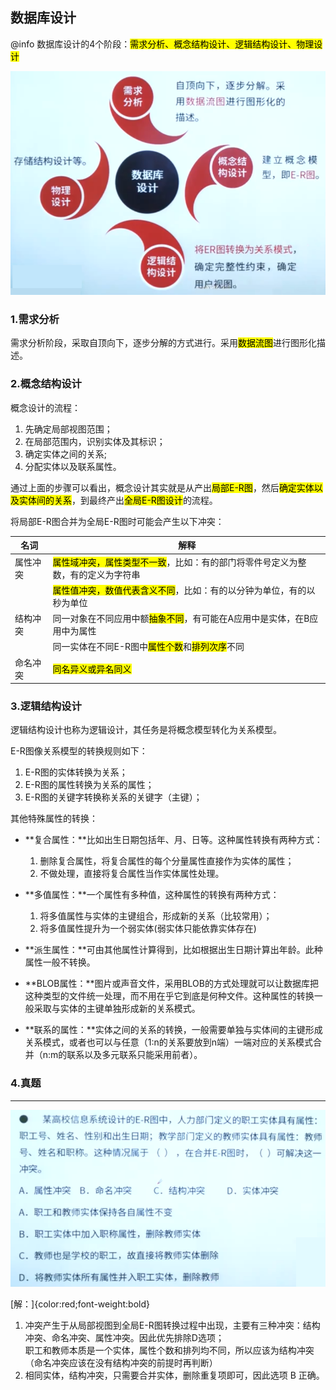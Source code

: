 ## 数据库设计

@info 数据库设计的4个阶段：<mark>需求分析、概念结构设计、逻辑结构设计、物理设计</mark>

<img src="/assets/imgs/architect/database/数据库设计.png">

### 1.需求分析

需求分析阶段，采取自顶向下，逐步分解的方式进行。采用<mark>数据流图</mark>进行图形化描述。

### 2.概念结构设计

概念设计的流程：
1. 先确定局部视图范围；
2. 在局部范围内，识别实体及其标识；
3. 确定实体之间的关系;
4. 分配实体以及联系属性。

通过上面的步骤可以看出，概念设计其实就是从产出<mark>局部E-R图</mark>，然后<mark>确定实体以及实体间的关系</mark>，到最终产出<mark>全局E-R图设计</mark>的流程。

将局部E-R图合并为全局E-R图时可能会产生以下冲突：

|名词|解释|
|-|-|
|属性冲突|<mark>属性域冲突，属性类型不一致</mark>，比如：有的部门将零件号定义为整数，有的定义为字符串|
||<mark>属性值冲突，数值代表含义不同</mark>，比如：有的以分钟为单位，有的以秒为单位|
|结构冲突|同一对象在不同应用中额<mark>抽象不同</mark>，有可能在A应用中是实体，在B应用中为属性|
||同一实体在不同E-R图中<mark>属性个数</mark>和<mark>排列次序</mark>不同|
|命名冲突|<mark>同名异义或异名同义</mark>|

### 3.逻辑结构设计

逻辑结构设计也称为逻辑设计，其任务是将概念模型转化为关系模型。

E-R图像关系模型的转换规则如下：
1. E-R图的实体转换为关系；
2. E-R图的属性转换为关系的属性；
3. E-R图的关键字转换称关系的关键字（主键）；

其他特殊属性的转换：

* **复合属性：**比如出生日期包括年、月、日等。这种属性转换有两种方式：
    1. 删除复合属性，将复合属性的每个分量属性直接作为实体的属性；
    2. 不做处理，直接将复合属性当作实体属性处理。

* **多值属性：**一个属性有多种值，这种属性的转换有两种方式：
    1. 将多值属性与实体的主键组合，形成新的关系（比较常用）；
    2. 将多值属性提升为一个弱实体(弱实体只能依靠实体存在)

* **派生属性：**可由其他属性计算得到，比如根据出生日期计算出年龄。此种属性一般不转换。

* **BLOB属性：**图片或声音文件，采用BLOB的方式处理就可以让数据库把这种类型的文件统一处理，而不用在乎它到底是何种文件。这种属性的转换一般采取与实体的主键单独形成新的关系模式。

* **联系的属性：**实体之间的关系的转换，一般需要单独与实体间的主键形成关系模式，或者也可以与任意（1:n的关系要放到n端）一端对应的关系模式合并（n:m的联系以及多元联系只能采用前者）。

### 4.真题
---
<img src="/assets/imgs/architect/database/数据库设计真题png.png">

[解：]{color:red;font-weight:bold}
1. 冲突产生于从局部视图到全局E-R图转换过程中出现，主要有三种冲突：结构冲突、命名冲突、属性冲突。因此优先排除D选项；<br/>职工和教师本质是一个实体，属性个数和排列均不同，所以应该为结构冲突（命名冲突应该在没有结构冲突的前提时再判断）
2. 相同实体，结构冲突，只需要合并实体，删除重复项即可，因此选项 B 正确。